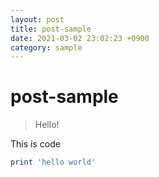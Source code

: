 ```yaml
---
layout: post
title: post-sample
date: 2021-03-02 23:02:23 +0900
category: sample
---
```

# post-sample
> Hello!

This is code
```ruby
print 'hello world'
```
